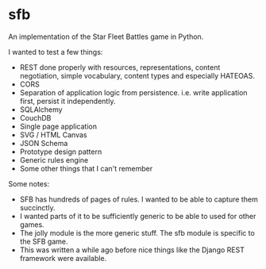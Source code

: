 sfb
===

An implementation of the Star Fleet Battles game in Python.

I wanted to test a few things:
 - REST done properly with resources, representations, content negotiation, simple vocabulary, content types and especially HATEOAS.
 - CORS
 - Separation of application logic from persistence. i.e. write application first, persist it independently.
 - SQLAlchemy
 - CouchDB
 - Single page application
 - SVG / HTML Canvas
 - JSON Schema
 - Prototype design pattern
 - Generic rules engine
 - Some other things that I can't remember

 
Some notes:
 - SFB has hundreds of pages of rules.  I wanted to be able to capture them succinctly.
 - I wanted parts of it to be sufficiently generic to be able to used for other games.
 - The jolly module is the more generic stuff.  The sfb module is specific to the SFB game.
 - This was written a while ago before nice things like the Django REST framework were available.
